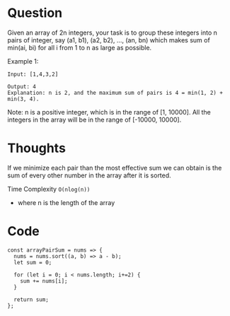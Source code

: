 # Question

Given an array of 2n integers, your task is to group these integers into n pairs of integer, say (a1, b1), (a2, b2), ..., (an, bn) which makes sum of min(ai, bi) for all i from 1 to n as large as possible.

Example 1:

```
Input: [1,4,3,2]

Output: 4
Explanation: n is 2, and the maximum sum of pairs is 4 = min(1, 2) + min(3, 4).
```

Note:
n is a positive integer, which is in the range of [1, 10000].
All the integers in the array will be in the range of [-10000, 10000].

# Thoughts

If we minimize each pair than the most effective sum we can obtain is the sum of every other number in the array after it is sorted.

Time Complexity `O(nlog(n))`

- where n is the length of the array

# Code

```JS
const arrayPairSum = nums => {
  nums = nums.sort((a, b) => a - b);
  let sum = 0;

  for (let i = 0; i < nums.length; i+=2) {
    sum += nums[i];
  }

  return sum;
};
```
